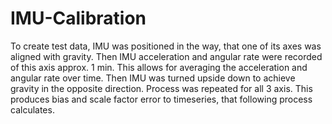 # IMU-Calibration

To create test data, IMU was positioned in the way, that one of its axes was aligned with gravity. Then IMU acceleration and angular rate were recorded of this axis approx. 1 min.
This allows for averaging the acceleration and angular rate over time. Then IMU was turned upside down to achieve gravity in the opposite direction. Process was repeated for all 3 axis. 
This produces bias and scale factor error to timeseries, that following process calculates.
